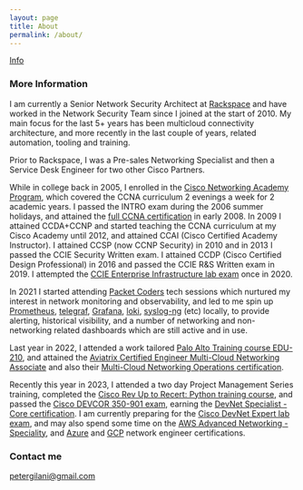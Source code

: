 ```yaml
---
layout: page
title: About
permalink: /about/
---
```


[Info](https://github.com/petergilani)

### More Information

I am currently a Senior Network Security Architect at [Rackspace](https://www.rackspace.com/) and have worked in the Network Security Team since I joined at the start of 2010. My main focus for the last 5+ years has been multicloud connectivity architecture, and more recently in the last couple of years, related automation, tooling and training.

Prior to Rackspace, I was a Pre-sales Networking Specialist and then a Service Desk Engineer for two other Cisco Partners.

While in college back in 2005, I enrolled in the [Cisco Networking Academy Program](https://www.cisco.com/c/en_uk/about/csr/impact/education/networking-academy.html), which covered the CCNA curriculum 2 evenings a week for 2 academic years. I passed the INTRO exam during the 2006 summer holidays, and attained the [full CCNA certification](https://www.cisco.com/c/en/us/training-events/training-certifications/certifications/associate/ccna.html) in early 2008. In 2009 I attained CCDA+CCNP and started teaching the CCNA curriculum at my Cisco Academy until 2012, and attained CCAI (Cisco Certified Academy Instructor). I attained CCSP (now CCNP Security) in 2010 and in 2013 I passed the CCIE Security Written exam. I attained CCDP (Cisco Certified Design Professional) in 2016 and passed the CCIE R&S Written exam in 2019. I attempted the [CCIE Enterprise Infrastructure lab exam](https://learningnetwork.cisco.com/s/ccie-enterpr-infrastructure-exam-topics) once in 2020.

In 2021 I started attending [Packet Coders](https://www.packetcoders.io/) tech sessions which nurtured my interest in network monitoring and observability, and led to me spin up [Prometheus](https://prometheus.io/), [telegraf](https://www.influxdata.com/time-series-platform/telegraf/), [Grafana](https://grafana.com/), [loki](https://github.com/grafana/loki), [syslog-ng](https://github.com/syslog-ng/syslog-ng) (etc) locally, to provide alerting, historical visibility, and a number of networking and non-networking related dashboards which are still active and in use.

Last year in 2022, I attended a work tailored [Palo Alto Training course EDU-210](https://www.paloaltonetworks.com/services/education/edu-210-firewall-essentials-configuration-and-management), and attained the [Aviatrix Certified Engineer Multi-Cloud Networking Associate](https://aviatrix.com/ace-associate/) and also their [Multi-Cloud Networking Operations certification](https://aviatrix.com/ace-operations/). 

Recently this year in 2023, I attended a two day Project Management Series training, completed the [Cisco Rev Up to Recert: Python training course](https://learningnetwork.cisco.com/s/learning-plan-detail-standard?ltui__urlRecordId=a1c6e00000AUqSGAA1&ltui__urlRedirect=learning-plan-detail-standard&ccid=revup-to-recert&dtid=email&oid=revup-to-recert-python), and passed the [Cisco DEVCOR 350-901 exam](https://www.cisco.com/c/en/us/training-events/training-certifications/exams/current-list/devcor-350-901.html), earning the [DevNet Specialist - Core certification](https://developer.cisco.com/certification/devnet-core/). I am currently preparing for the [Cisco DevNet Expert lab exam](https://www.cisco.com/c/en/us/training-events/training-certifications/certifications/expert/devnet-expert.html), and may also spend some time on the [AWS Advanced Networking - Speciality](https://aws.amazon.com/certification/certified-advanced-networking-specialty/), and [Azure](https://learn.microsoft.com/en-us/certifications/azure-network-engineer-associate/) and [GCP](https://cloud.google.com/learn/certification/cloud-network-engineer) network engineer certifications. 

### Contact me

[petergilani@gmail.com](mailto:petergilani@gmail.com)
